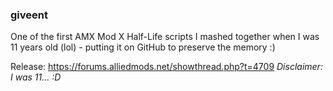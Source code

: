 ### giveent
One of the first AMX Mod X Half-Life scripts I mashed together when I was 11 years old (lol) - putting it on GitHub to preserve the memory :)

Release: https://forums.alliedmods.net/showthread.php?t=4709 *Disclaimer: I was 11... :D*
